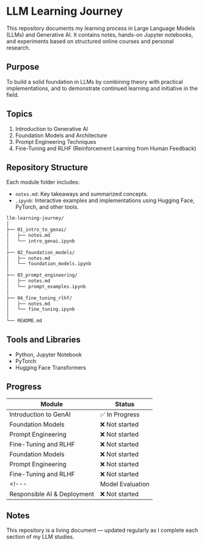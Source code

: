 # LLM Learning Journey

This repository documents my learning process in Large Language Models (LLMs) and Generative AI. It contains notes, hands-on Jupyter notebooks, and experiments based on structured online courses and personal research.

## Purpose

To build a solid foundation in LLMs by combining theory with practical implementations, and to demonstrate continued learning and initiative in the field.

## Topics 

1. Introduction to Generative AI
2. Foundation Models and Architecture
3. Prompt Engineering Techniques
4. Fine-Tuning and RLHF (Reinforcement Learning from Human Feedback)
<!---5. Evaluation of LLMs
6. Responsible AI and Model Deployment!-->

## Repository Structure

Each module folder includes:
- `notes.md`: Key takeaways and summarized concepts.
- `.ipynb`: Interactive examples and implementations using Hugging Face, PyTorch, and other tools.

```bash
llm-learning-journey/
│
├── 01_intro_to_genai/
│   ├── notes.md
│   └── intro_genai.ipynb
│
├── 02_foundation_models/
│   ├── notes.md
│   └── foundation_models.ipynb
│
├── 03_prompt_engineering/
│   ├── notes.md
│   └── prompt_examples.ipynb
│
├── 04_fine_tuning_rlhf/
│   ├── notes.md
│   └── fine_tuning.ipynb
│
└── README.md


```

## Tools and Libraries

- Python, Jupyter Notebook
- PyTorch
- Hugging Face Transformers

## Progress

| Module                        | Status     |
|------------------------------|------------|
| Introduction to GenAI        | ✅ In Progress |
| Foundation Models            | ❌ Not started |
| Prompt Engineering           | ❌ Not started |
| Fine-Tuning and RLHF         | ❌ Not started |
| Foundation Models            | ❌ Not started |
| Prompt Engineering           | ❌ Not started |
| Fine-Tuning and RLHF         | ❌ Not started |
<!---| Model Evaluation             | ❌ Not started |
| Responsible AI & Deployment | ❌ Not started | !--->

## Notes

This repository is a living document — updated regularly as I complete each section of my LLM studies.

